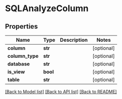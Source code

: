 # SQLAnalyzeColumn

## Properties
Name | Type | Description | Notes
------------ | ------------- | ------------- | -------------
**column** | **str** |  | [optional] 
**column_type** | **str** |  | [optional] 
**database** | **str** |  | [optional] 
**is_view** | **bool** |  | [optional] 
**table** | **str** |  | [optional] 

[[Back to Model list]](../README.md#documentation-for-models) [[Back to API list]](../README.md#documentation-for-api-endpoints) [[Back to README]](../README.md)

